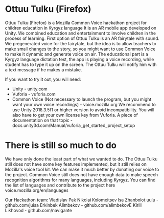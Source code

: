 # Ottuu Tulku (Firefox)

Ottuu Tulku (Firefox) is a Mozilla Common Voice hackathon project for children education in Kyrgyz language
It is an AR mobile app developed on Unity. We combined education and entertainment to involve children in the process of learning. First option of Ottuu Tulku is an AR fairytale with sound. We pregenerated voice for the fairytale, but the idea is to allow teachers to make small changes to the story, so you might want to use Common Voice to make it dynamic and generate voice on air. The educational part is a Kyrgyz language dictation test, the app is playing a voice recording, while student has to type it up on the screen. The Ottuu Tulku will notify him with a text message if he makes a mistake. 

If you want to try it out, you will need: 
* Unity - unity.com
* Vuforia - vuforia.com
* Common Voice (Not necessary to launch the program, but you might want your own voice recordings) - voice.mozilla.org 
We recommend to use Unity 2018.3.5f1 or higher version to avoid incompatibility.
You will also have to get your own license key from Vuforia. 
A piece of documentation on that topic - docs.unity3d.com/Manual/vuforia_get_started_project_setup

# There is still so much to do

We have only done the least part of what we wanted to do. The Ottuu Tulku still does not have some key features implemented, but it still relies on Mozilla's voice tool kit. 
We can make it much better by donating our voice to the project. Common Voice still does not have enough data to make speech recognition algorithms for many languages, including Kyrgyz. You can find the list of languages and contribute to the project here voice.mozilla.org/en/languages

Our Hackathon team: 
Vladislav Pak
Nikolai Kolomeitsev
Isa Zhanbolot uulu - github.com/juisa
Erkinbek Alimbekov - github.com/alimbekovE
Kirill Likhovod - github.com/navigante
